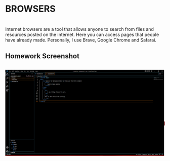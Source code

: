 # BROWSERS <h1>

Internet browsers are a tool that allows anyone to search from files and resources posted on the internet. Here you can access pages that people have already made. Personally, I use Brave, Google Chrome and Safarai. 

## Homework Screenshot <h2>
![Images](./images/MART341_a4_screenshot.png)
